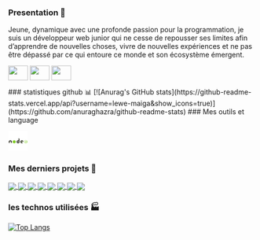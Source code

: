 ### Presentation 🤴
Jeune, dynamique avec une profonde passion pour
la programmation, je suis un développeur web
junior qui ne cesse de repousser ses limites afin
d’apprendre de nouvelles choses, vivre de
nouvelles expériences et ne pas être dépassé par
ce qui entoure ce monde et son écosystème
émergent.
<p align="left">
<a href="https://www.linkedin.com/in/allewe-badra-aliyou-maiga/" target="blank"><img align="center" src="https://cdn.jsdelivr.net/npm/simple-icons@3.0.1/icons/linkedin.svg" alt="" height="30" width="40" /></a>
<a href="https://www.instagram.com/lewe_maiga/" target="blank"><img align="center" src="https://cdn.jsdelivr.net/npm/simple-icons@3.0.1/icons/instagram.svg" alt="" height="30" width="40" /></a>
 <a href="https://twitter.com/lewe_maiga" target="blank"><img align="center" src="https://cdn.jsdelivr.net/npm/simple-icons@3.0.1/icons/twitter.svg" alt="" height="30" width="40" /></a>
</p>
### statistiques github 📊
[![Anurag's GitHub stats](https://github-readme-stats.vercel.app/api?username=lewe-maiga&show_icons=true)](https://github.com/anuraghazra/github-readme-stats)
### Mes outils et language
<p align="left">
  <a> <img src="https://github.com/devicons/devicon/blob/master/icons/nodejs/nodejs-original-wordmark.svg" width="40" height="40" /></a>
</p>

 ### Mes derniers projets 📅
<a href="https://github.com/anuraghazra/github-readme-stats">
  <img align="center" src="https://github-readme-stats.vercel.app/api/pin/?username=lewe-maiga&repo=black_in" />
</a>
<a href="https://github.com/anuraghazra/convoychat">
  <img align="center" src="https://github-readme-stats.vercel.app/api/pin/?username=lewe-maiga&repo=online-library-backend" />
</a>
<a href="https://github.com/anuraghazra/github-readme-stats">
  <img align="center" src="https://github-readme-stats.vercel.app/api/pin/?username=lewe-maiga&repo=online-library-frontend" />
</a>
<a href="https://github.com/anuraghazra/convoychat">
  <img align="center" src="https://github-readme-stats.vercel.app/api/pin/?username=lewe-maiga&repo=project-jee" />
</a>
<a href="https://github.com/anuraghazra/convoychat">
  <img align="center" src="https://github-readme-stats.vercel.app/api/pin/?username=lewe-maiga&repo=koa-postgresql" />
</a>
<a href="https://github.com/anuraghazra/convoychat">
  <img align="center" src="https://github-readme-stats.vercel.app/api/pin/?username=lewe-maiga&repo=project-ai-csp" />
</a>
<a href="https://github.com/anuraghazra/convoychat">
  <img align="center" src="https://github-readme-stats.vercel.app/api/pin/?username=lewe-maiga&repo=project-ai-csp" />
</a>
<a href="https://github.com/anuraghazra/convoychat">
  <img align="center" src="https://github-readme-stats.vercel.app/api/pin/?username=lewe-maiga&repo=project-jee" />
</a>

### les technos utilisées 🏭
[![Top Langs](https://github-readme-stats.vercel.app/api/top-langs/?username=lewe-maiga&layout=compact)](https://github.com/anuraghazra/github-readme-stats)
